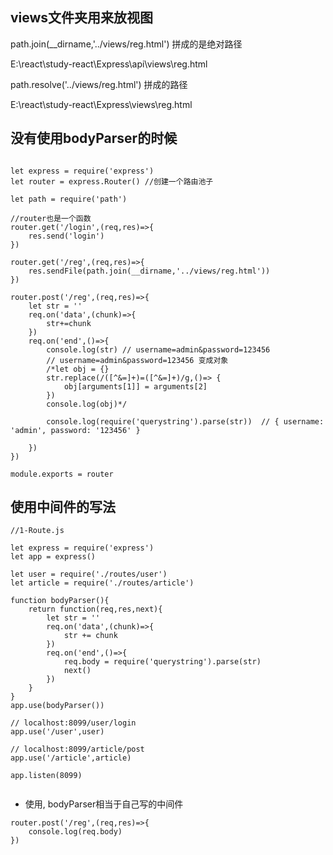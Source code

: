 
## views文件夹用来放视图

path.join(__dirname,'../views/reg.html') 拼成的是绝对路径

E:\react\study-react\Express\api\views\reg.html


path.resolve('../views/reg.html') 拼成的路径

E:\react\study-react\Express\views\reg.html


## 没有使用bodyParser的时候

```

let express = require('express')
let router = express.Router() //创建一个路由池子

let path = require('path')

//router也是一个函数
router.get('/login',(req,res)=>{
    res.send('login')
})

router.get('/reg',(req,res)=>{
    res.sendFile(path.join(__dirname,'../views/reg.html'))
})

router.post('/reg',(req,res)=>{
    let str = ''
    req.on('data',(chunk)=>{
        str+=chunk
    })
    req.on('end',()=>{
        console.log(str) // username=admin&password=123456
        // username=admin&password=123456 变成对象
        /*let obj = {}
        str.replace(/([^&=]+)=([^&=]+)/g,()=> {
            obj[arguments[1]] = arguments[2]
        })
        console.log(obj)*/

        console.log(require('querystring').parse(str))  // { username: 'admin', password: '123456' }

    })
})

module.exports = router

```


## 使用中间件的写法

```
//1-Route.js

let express = require('express')
let app = express()

let user = require('./routes/user')
let article = require('./routes/article')

function bodyParser(){
    return function(req,res,next){
        let str = ''
        req.on('data',(chunk)=>{
            str += chunk
        })
        req.on('end',()=>{
            req.body = require('querystring').parse(str)
            next()
        })
    }
}
app.use(bodyParser())

// localhost:8099/user/login
app.use('/user',user)

// localhost:8099/article/post
app.use('/article',article)

app.listen(8099)


```

* 使用, bodyParser相当于自己写的中间件
```
router.post('/reg',(req,res)=>{
    console.log(req.body)
})

```